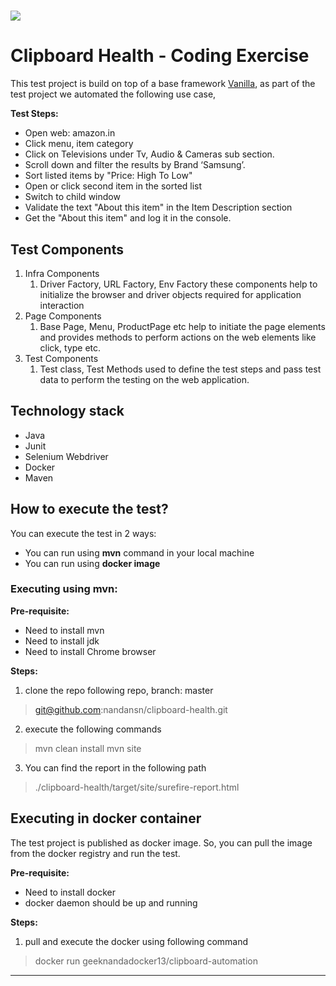 # ![](https://clipboardhealth.com/wp-content/uploads/2022/02/CBH-Logo-1200x628-721-DPI.png)

# Clipboard Health - Coding Exercise


This test project is build on top of a base framework [Vanilla](git@github.com:ClipboardHealth/vanilla.git), as part of the test project we automated the following use case,

**Test Steps:**

- Open web: amazon.in
- Click menu, item category
- Click on Televisions under Tv, Audio & Cameras sub section.
- Scroll down and filter the results by Brand ‘Samsung’.
- Sort listed items by "Price: High To Low"
- Open or click second item in the sorted list
- Switch to child window
- Validate the text "About this item" in the Item Description section
- Get the "About this item" and log it in the console.


## Test Components

1. Infra Components
    1. Driver Factory, URL Factory, Env Factory these components help to initialize the browser and driver objects required for application interaction
2. Page Components
    1. Base Page, Menu, ProductPage etc help to initiate the page elements and provides methods to perform actions on the web elements like click, type etc.
3. Test Components
    1. Test class, Test Methods used to define the test steps and pass test data to perform the testing on the web application.


## Technology stack

- Java
- Junit
- Selenium Webdriver
- Docker
- Maven


## How to execute the test?

You can execute the test in 2 ways:

- You can run using **mvn** command in your local machine
- You can run using **docker image**

### Executing using mvn:

**Pre-requisite:**

- Need to install mvn
- Need to install jdk
- Need to install Chrome browser

**Steps:**

1. clone the repo following repo, branch: master
> git@github.com:nandansn/clipboard-health.git
2. execute the following commands
> mvn clean install
> mvn site
3. You can find the report in the following path
> ./clipboard-health/target/site/surefire-report.html


## Executing in docker container

The test project is published as docker image. So, you can pull the image from the docker registry and run the test.

**Pre-requisite:**

- Need to install docker
- docker daemon should be up and running

**Steps:**

1. pull and execute the docker using following command
> docker run geeknandadocker13/clipboard-automation

***



